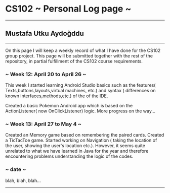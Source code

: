 # CS102 ~ Personal Log page ~
****
## Mustafa Utku Aydoğddu
****

On this page I will keep a weekly record of what I have done for the CS102 group project. This page will be submitted together with the rest of the repository, in partial fulfillment of the CS102 course requirements.

### ~  Week 12: April 20 to April 26  ~
This week I started learning Android Studio basics such as the features( Texts,buttons,layouts,virtual machines, etc.) and syntax ( differences on known interfaces,methods,etc.) of the of the IDE.

Created a basic Pokemon Android app which is based on the ActionListener( now OnClickListener) logic. More progress on the way...




### ~  Week 13: April 27 to May 4 ~
Created an Memory game based on remembering the paired cards.
Created a TicTacToe game.
Started working on Navigation ( taking the location of the user, showing the user's location etc.). However, it seems quite unrelated to what we have learned in Java for the year and therefore encountering problems understanding the logic of the codes.

### ~ date ~
blah, blah, blah...

****

